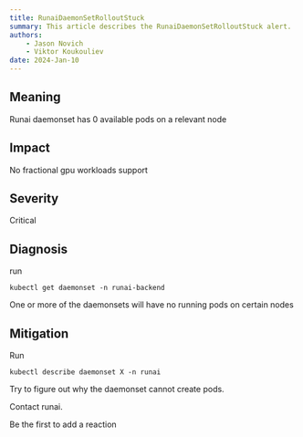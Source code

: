 ```yaml
---
title: RunaiDaemonSetRolloutStuck
summary: This article describes the RunaiDaemonSetRolloutStuck alert.
authors:
    - Jason Novich
    - Viktor Koukouliev
date: 2024-Jan-10
---
```


## Meaning

Runai daemonset has 0 available pods on a relevant node

## Impact

No fractional gpu workloads support

## Severity

Critical

## Diagnosis

run

`kubectl get daemonset -n runai-backend`

One or more of the daemonsets will have no running pods on certain nodes

## Mitigation

Run

`kubectl describe daemonset X -n runai`

Try to figure out why the daemonset cannot create pods.

Contact runai.

Be the first to add a reaction

